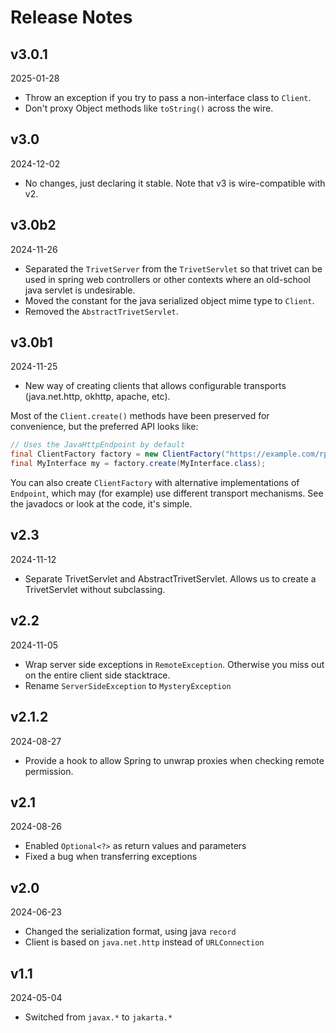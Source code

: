 # Release Notes

## v3.0.1
2025-01-28
* Throw an exception if you try to pass a non-interface class to `Client`.
* Don't proxy Object methods like `toString()` across the wire.

## v3.0
2024-12-02
* No changes, just declaring it stable. Note that v3 is wire-compatible with v2.

## v3.0b2
2024-11-26
* Separated the `TrivetServer` from the `TrivetServlet` so that trivet can be used in spring web controllers
or other contexts where an old-school java servlet is undesirable.
* Moved the constant for the java serialized object mime type to `Client`.
* Removed the `AbstractTrivetServlet`.

## v3.0b1
2024-11-25
* New way of creating clients that allows configurable transports (java.net.http, okhttp, apache, etc). 

Most of the `Client.create()` methods have been preserved for convenience, but the preferred API looks like:

```java
// Uses the JavaHttpEndpoint by default
final ClientFactory factory = new ClientFactory("https://example.com/rpc");
final MyInterface my = factory.create(MyInterface.class);
```

You can also create `ClientFactory` with alternative implementations of `Endpoint`, which may (for example) use
different transport mechanisms. See the javadocs or look at the code, it's simple.

## v2.3
2024-11-12
* Separate TrivetServlet and AbstractTrivetServlet. Allows us to create a TrivetServlet without subclassing.

## v2.2
2024-11-05
* Wrap server side exceptions in `RemoteException`. Otherwise you miss out on the entire client side stacktrace.
* Rename `ServerSideException` to `MysteryException`

## v2.1.2
2024-08-27
* Provide a hook to allow Spring to unwrap proxies when checking remote permission.

## v2.1
2024-08-26
* Enabled `Optional<?>` as return values and parameters
* Fixed a bug when transferring exceptions

## v2.0
2024-06-23
* Changed the serialization format, using java `record`
* Client is based on `java.net.http` instead of `URLConnection`

## v1.1
2024-05-04
* Switched from `javax.*` to `jakarta.*`

